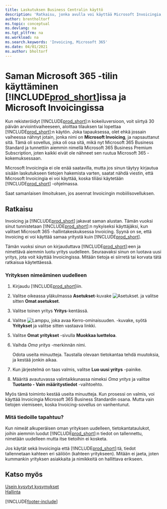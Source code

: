 ```yaml
---
title: Laskutuksen Business Centralin käyttö
description: 'Ratkaisu, jonka avulla voi käyttää Microsoft Invoicingia, kun olet rekisteröitynyt Dynamics 365 Business Centraliin.'
author: brentholtorf
ms.topic: conceptual
ms.devlang: na
ms.tgt_pltfrm: na
ms.workload: na
ms.search.keywords: 'Invoicing, Microsoft 365'
ms.date: 04/01/2021
ms.author: bholtorf
---
```

# <a name="use-the-same-microsoft-365-account-in--and-microsoft-invoicing"></a>Saman Microsoft 365 -tilin käyttäminen [!INCLUDE[prod_short](includes/prod_long.md)]issa ja Microsoft Invoicingissa
Kun rekisteröidyt [!INCLUDE[prod_short](includes/prod_short.md)]:n kokeiluversioon, voit siirtyä 30 päivän arviointivaiheeseen, aloittaa tilauksen tai lopettaa [!INCLUDE[prod_short](includes/prod_short.md)]:n käytön. Joka tapauksessa, olet ehkä jossain vaiheessa nähnyt jotain, jonka nimi on **Microsoft Invoicing**, ja napsauttanut sitä. Tämä oli sovellus, joka oli osa sitä, mikä nyt Microsoft 365 Business Standard ja tunnettiin aiemmin nimellä Microsoft 365 Business Premium Subscription, joten kaikki eivät ole nähneet sen ruutua Microsoft 365 -kokemuksessaan.  

Microsoft Invoicingia ei ole enää saatavilla, mutta jos sinun täytyy kirjautua sisään laskutukseen tietojen hakemista varten, saatat nähdä viestin, että Microsoft Invoicingia ei voi käyttää, koska tiliäsi käytetään [!INCLUDE[prod_short](includes/prod_short.md)] -ohjelmassa.  

Saat samanlaisen ilmoituksen, jos asennat Invoicingin mobiilisovelluksen.  

## <a name="workaround"></a>Ratkaisu
Invoicing ja [!INCLUDE[prod_short](includes/prod_short.md)] jakavat saman alustan. Tämän vuoksi sinut tunnistetaan [!INCLUDE[prod_short](includes/prod_short.md)]:n nykyiseksi käyttäjäksi, kun valitset Microsoft 365 -hallintakeskuksessa Invoicing. Syynä on se, että Invoicing ei voi käyttää samaa yritystä kuin [!INCLUDE[prod_short](includes/prod_short.md)].  

Tämän vuoksi sinun on kirjauduttava [!INCLUDE[prod_short](includes/prod_short.md)]:een ja nimettävä aiemmin luotu yritys uudelleen. Seuraavaksi sinun on luotava uusi yritys, jota voit käyttää Invoicingissa. Mitään tietoja ei siirretä tai korvata tätä ratkaisua käytettäessä.

### <a name="to-rename-your-company"></a>Yrityksen nimeäminen uudelleen
1. Kirjaudu [!INCLUDE[prod_short](includes/prod_short.md)]iin.
2. Valitse oikeassa yläkulmassa **Asetukset**-kuvake ![Asetukset.](media/ui-experience/settings_icon_small.png "Roolikeskuksen Asetukset-kuvake") ja valitse sitten **Omat asetukset**.
3. Valitse toinen yritys **Yritys**-kentässä.
4. Valitse ![Lamppu, joka avaa Kerro-ominaisuuden.](media/ui-search/search_small.png "Kerro, mitä haluat tehdä") -kuvake, syötä **Yritykset** ja valitse sitten vastaava linkki.  
5. Valitse **Omat yritykset** -sivulla **Muokkaa luetteloa**.  
6. Vaihda *Oma yritys* -merkinnän nimi.  

    Odota useita minuutteja. Taustalla olevaan tietokantaa tehdä muutoksia, ja kestää jonkin aikaa.
7.  Kun järjestelmä on taas valmis, valitse **Luo uusi yritys** -painike.  
8.  Määritä avautuvassa valintaikkunassa nimeksi *Oma yritys* ja valitse **Tuotanto - Vain määritystiedot** -vaihtoehto.  

Myös tämä toiminto kestää useita minuutteja. Kun prosessi on valmis, voi käyttää Invoicingia Microsoft 365 Business Standardin osana. Mutta vain tietojen viemiseen, koska Invoicing-sovellus on vanhentunut.  

### <a name="what-about-my-data"></a>Mitä tiedoille tapahtuu?
Kun nimeät alkuperäisen oman yrityksen uudelleen, tietokantataulukot, joihin aiemmin luodut [!INCLUDE[prod_short](includes/prod_short.md)]:n tiedot on tallennettu, nimetään uudelleen mutta itse tietoihin ei kosketa.  

Jos käytät sekä Invoicingia että [!INCLUDE[prod_short](includes/prod_short.md)]:tä, tiedot tallennetaan kahteen eri säilöön (kahteen yritykseen). Mitään ei jaeta, joten kummankin yrityksen asiakkaita ja nimikkeitä on hallittava erikseen.  

## <a name="see-also"></a>Katso myös
[Usein kysytyt kysymykset](across-faq.yml)  
[Hallinta](admin-setup-and-administration.md)  


[!INCLUDE[footer-include](includes/footer-banner.md)]
